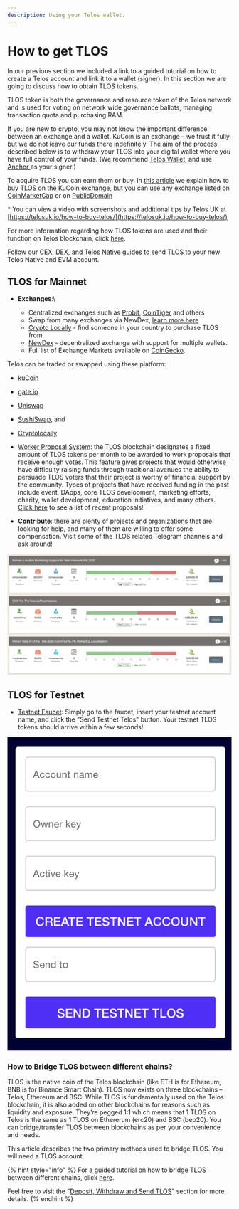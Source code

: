 ```yaml
---
description: Using your Telos wallet.
---
```


# How to get TLOS

In our previous section we included a link to a guided tutorial on how to create a Telos account and link it to a wallet (signer). In this section we are going to discuss how to obtain TLOS tokens.

TLOS token is both the governance and resource token of the Telos network and is used for voting on network wide governance ballots, managing transaction quota and purchasing RAM. &#x20;

If you are new to crypto, you may not know the important difference between an exchange and a wallet. KuCoin is an exchange – we trust it fully, but we do not leave our funds there indefinitely. The aim of the process described below is to withdraw your TLOS into your digital wallet where you have full control of your funds. (We recommend [Telos Wallet](https://wallet.telos.net), and use [Anchor ](https://greymass.com/anchor/)as your signer.)&#x20;

To acquire TLOS you can earn them or buy. In [this article](https://help.telos.net/en\_US/getting-started/how-to-buy-tlos) we explain how to buy TLOS on the KuCoin exchange, but you can use any exchange listed on [CoinMarketCap](https://coinmarketcap.com/currencies/telos/markets/) or on [PublicDomain](https://coinmarketcap.com/currencies/telos/markets/)

\* You can view a video with screenshots and additional tips by Telos UK at [https://telosuk.io/how-to-buy-telos/](https://telosuk.io/how-to-buy-telos/)

For more information regarding how TLOS tokens are used and their function on Telos blockchain, click [here](https://help.telos.net/en\_US/getting-started/what-is-the-telos-tlos-cryptocurrency-used-for).

Follow our [CEX, DEX, and Telos Native guides](https://help.telos.net/en\_US/evm) to send TLOS to your new Telos Native and EVM account.

## TLOS for Mainnet

*   **Exchanges**:\


    * Centralized exchanges such as [Probit](https://www.probit.com), [CoinTiger](https://www.cointiger.com) and others
    * Swap from many exchanges via NewDex, [learn more here](https://www.telos.net/telos-news/tlos-now-available-to-purchase-using-major-exchanges-with-the-help-of-defi)
    * [Crypto Locally](https://cryptolocally.com/en/tlos/buy) - find someone in your country to purchase TLOS from.
    * [NewDex](https://newdex.io/trade/eosio.token-tlos-eos) - decentralized exchange with support for multiple wallets.
    * Full list of Exchange Markets available on [CoinGecko](https://www.coingecko.com/en/coins/telos#markets).



Telos can be traded or swapped using these platform:

* [kuCoin](https://www.kucoin.com/trade/TLOS-USDT)
* [gate.io](https://www.gate.io/fr/trade/TLOS\_USDT)
* [Uniswap](https://app.uniswap.org/#/swap?use=V2?inputCurrency=ETH\&outputCurrency=0x7825e833d495f3d1c28872415a4aee339d26ac88)
* [SushiSwap](https://app.sushi.com/en/swap), and
* [Cryptolocally](https://cryptolocally.com/en/crypto-offers/?type=buy\&crypto=TLOS\&location=any\&currency=any)



* [Worker Proposal System](https://medium.com/telos-foundation/telos-user-guide-tutorial-worker-proposals-b9b5f422ef08): the TLOS blockchain designates a fixed amount of TLOS tokens per month to be awarded to work proposals that receive enough votes. This feature gives projects that would otherwise have difficulty raising funds through traditional avenues the ability to persuade TLOS voters that their project is worthy of financial support by the community. Types of projects that have received funding in the past include event, DApps, core TLOS development, marketing efforts, charity, wallet development, education initiatives, and many others. [Click here](https://chainspector.io/governance) to see a list of recent proposals!
* **Contribute**: there are plenty of projects and organizations that are looking for help, and many of them are willing to offer some compensation. Visit some of the TLOS related Telegram channels and ask around!

![Example of a few WPS proposals that successfully received their requested funding](<../../.gitbook/assets/image (2).png>)

## TLOS for Testnet

* [Testnet Faucet](https://app.telos.net/testnet/developers): Simply go to the faucet, insert your testnet account name, and click the "Send Testnet Telos" button. Your testnet TLOS tokens should arrive within a few seconds!

![](<../../.gitbook/assets/image (5).png>)

### How to Bridge TLOS between different chains?

TLOS is the native coin of the Telos blockchain (like ETH is for Ethereum, BNB is for Binance Smart Chain). TLOS now exists on three blockchains – Telos, Ethereum and BSC. While TLOS is fundamentally used on the Telos blockchain, it is also added on other blockchains for reasons such as liquidity and exposure. They’re pegged 1:1 which means that 1 TLOS on Telos is the same as 1 TLOS on Ethererum (erc20) and BSC (bep20). You can bridge/transfer TLOS between blockchains as per your convenience and needs.

This article describes the two primary methods used to bridge TLOS. You will need a TLOS account.

{% hint style="info" %}
For a guided tutorial on how to bridge TLOS between different chains, click [here](getting-some-tlos.md#undefined).

Feel free to visit the "[Deposit, Withdraw and Send TLOS](../../evm/getting-started/deposit-withdraw-and-send-tlos.md)" section for more details.
{% endhint %}
